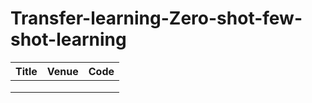 # Transfer-learning-Zero-shot-few-shot-learning
| Title | Venue | Code |
|-------|-------|------|
|       |       |      |
|       |       |      |
|       |       |      |
